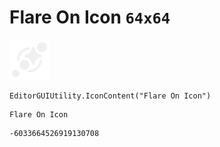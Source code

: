# Flare On Icon `64x64`
<img src="/img/Flare%20On%20Icon.png" width=64 height=64>

``` CSharp
EditorGUIUtility.IconContent("Flare On Icon")
```
```
Flare On Icon
```
```
-6033664526919130708
```
